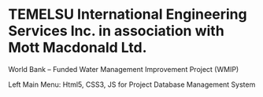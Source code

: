 # TEMELSU International Engineering Services Inc. in association with Mott Macdonald Ltd.

World Bank – Funded Water Management Improvement Project (WMIP)

Left Main Menu: Html5, CSS3, JS
for Project Database Management System
